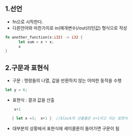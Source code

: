 1.선언
------
  - fn으로 시작한다.
  - 다른언어와 마찬가지로 in(매개변수)/out(리턴값) 형식으로 작성
  ```rust
  fn another_function(x:i32) -> i32 {
        let sum = x + x;
        x
  }
  ```

2.구문과 표현식
-----
  - 구문 : 명령들의 나열, 값을 반환하지 않는 어떠한 동작을 수행
   ```rust
   let y = 6;
   ```
  - 표현식 : 결과 값을 산출
   ```rust
       x+1
   ```
   ```rust
      { let x =3;  x+1 }  //block의 산출물은 x+1이고 이는 표현식
   ```
  - 대부분의 상황에서 표현식에 세미콜론이 들어가면 구문이 됨
